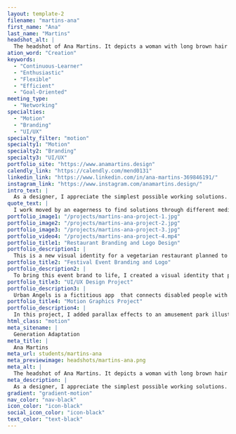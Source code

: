 ```yaml
---
layout: template-2
filename: "martins-ana"
first_name: "Ana"
last_name: "Martins"
headshot_alt: |
  The headshot of Ana Martins. It depicts a woman with long brown hair smiling. She is wearing a dark blazer and shirt.
ation_word: "Creation"
keywords:
  - "Continuous-Learner"
  - "Enthusiastic"
  - "Flexible"
  - "Efficient"
  - "Goal-Oriented"
meeting_type:
  - "Networking"
specialties:
  - "Motion"
  - "Branding"
  - "UI/UX"
specialty_filter: "motion"
specialty1: "Motion"
specialty2: "Branding"
specialty3: "UI/UX"
portfolio_site: "https://www.anamartins.design"
calendly_link: "https://calendly.com/mend0131"
linkedin_link: "https://www.linkedin.com/in/ana-martins-369846191/"
instagram_link: "https://www.instagram.com/anamartins.design/"
intro_text: |
  As a designer, I appreciate the simplest possible working solutions. To me, Graphic Design is a full toolbox I use to bring up ideas while solving  problems.
quote_text: |
  I work moved by an eagerness to find solutions through different mediums.
portfolio_image1: "/projects/martins-ana-project-1.jpg"
portfolio_image2: "/projects/martins-ana-project-2.jpg"
portfolio_image3: "/projects/martins-ana-project-3.jpg"
portfolio_video4: "/projects/martins-ana-project-4.mp4"
portfolio_title1: "Restaurant Branding and Logo Design"
portfolio_description1: |
  This is a new visual identity for a vegetarian restaurant planned to be set in Ottawa. My goal was to design a new brand that would speak to their roots and depict their high-end service quality.
portfolio_title2: "Festival Event Branding and Logo"
portfolio_description2: |
  To bring this event brand to life, I created a visual identity that promotes Origami's ancient art. My goal was to depict Japanese culture's simplicity and modern Western visual communication.
portfolio_title3: "UI/UX Design Project"
portfolio_description3: |
  Urban Angels is a fictitious app  that connects disabled people with volunteers. Users can ask for physical help when they are in need.
portfolio_title4: "Motion Graphics Project"
portfolio_description4: |
  In this project, I added parallax effects to an amusement park illustration that I had created.
html_class: "motion"
meta_sitename: |
  Generation Adaptation
meta_title: |
  Ana Martins
meta_url: students/martins-ana
meta_previewimage: headshots/martins-ana.png
meta_alt: |
  The headshot of Ana Martins. It depicts a woman with long brown hair smiling. She is wearing a dark blazer and shirt.
meta_description: |
  As a designer, I appreciate the simplest possible working solutions. To me, Graphic Design is a full toolbox I use to bring up ideas while solving  problems.
gradient: "gradient-motion"
nav_color: "nav-black"
icon_color: "icon-black"
social_icon_color: "icon-black"
text_color: "text-black"
---
```

